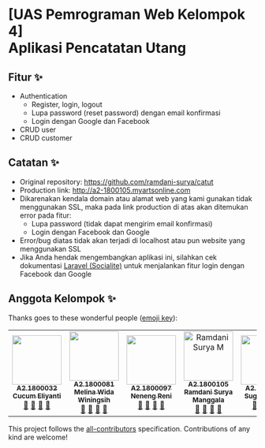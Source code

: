 # [UAS Pemrograman Web Kelompok 4]<br>Aplikasi Pencatatan Utang

## Fitur ✨
<ul>
    <li>Authentication
        <ul>
            <li>Register, login, logout</li>
            <li>Lupa password (reset password) dengan email konfirmasi</li>
            <li>Login dengan Google dan Facebook</li>
        </ul>
    </li>
    <li>CRUD user</li>
    <li>CRUD customer</li>
</ul>

## Catatan ✨
<ul>
    <li>
        Original repository: <a href="https://github.com/ramdani-surya/catut">https://github.com/ramdani-surya/catut</a>
    </li>
    <li>
        Production link: <a href="http://a2-1800105.myartsonline.com">http://a2-1800105.myartsonline.com</a>
    </li>
    <li>
        Dikarenakan kendala domain atau alamat web yang kami gunakan tidak menggunakan SSL, maka pada link production di atas akan ditemukan error pada fitur:
        <ul>
            <li>Lupa password (tidak dapat mengirim email konfirmasi)</li>
            <li>Login dengan Facebook dan Google</li>
        </ul>
    </li>
    <li>Error/bug diatas tidak akan terjadi di localhost atau pun website yang menggunakan SSL</li>
    <li>
        Jika Anda hendak mengembangkan aplikasi ini, silahkan cek dokumentasi <a href="https://laravel.com/docs/7.x/socialite">Laravel (Socialite)</a> untuk menjalankan fitur login dengan Facebook dan Google
    </li>
</ul>

## Anggota Kelompok ✨

Thanks goes to these wonderful people ([emoji key](https://allcontributors.org/docs/en/emoji-key)):

<!-- ALL-CONTRIBUTORS-LIST:START - Do not remove or modify this section -->
<!-- prettier-ignore-start -->
<!-- markdownlint-disable -->
<table>
    <tr>
        <!-- Baris Pertama -->
        <!-- isi profile akun github anda di bawah baris ke 2 -->
        <td align="center">
            <a href="#">
                <img src="https://avatars1.githubusercontent.com/u/61367730?s=460&v=4" width="100px;" alt=""><br>
                <sub><b>A2.1800032<br>Cucum Eliyanti</b></sub>
            </a><br>
            <a href="#" title="Link Repo">🔗</a>
            <a href="#" title="Documentation">📖</a>
            <a href="https://github.com/Cucum-Eliyanti" title="Profile">👀</a>
            <a href="#" title="Talks">📢</a>
        </td>
        <td align="center">
            <a href="#">
                <img src="https://avatars1.githubusercontent.com/u/61530718?s=460&u=d0d8f57425c47ba81fb033a793da7f56e6a4aa3e&v=4"
                width="100px;" alt=""><br>
                <sub><b>A2.1800081<br>Melina Wida Winingsih</b></sub>
            </a><br>
            <a href="#" title="Link Repo">🔗</a>
            <a href="#" title="Documentation">📖</a>
            <a href="https://github.com/Melina-WidaWiningsih" title="Profile">👀</a>
            <a href="#" title="Talks">📢</a>
        </td>
        <td align="center">
            <a href="#">
                <img src="https://c7.uihere.com/files/706/515/789/computer-icons-facepalm-clip-art-share-icon-portable-network-graphics-vector-students.jpg"
                width="100px;" alt=""><br>
                <sub><b>A2.1800097<br>Neneng Reni</b></sub>
            </a><br>
            <a href="#" title="Link Repo">🔗</a>
            <a href="#" title="Documentation">📖</a>
            <a href="https://github.com/Nenengreni2" title="Profile">👀</a>
            <a href="#" title="Talks">📢</a>
        </td>
        <td align="center">
            <a href="#">
                <img src="https://avatars3.githubusercontent.com/u/61339462?s=400u=18856dff85f11daf3acc697b82265701f82a62a4&v=4"
                width="100px;" alt="Ramdani Surya M"><br>
                <sub><b>A2.1800105<br>Ramdani Surya Manggala</b></sub>
            </a><br>
            <a href="https://github.com/ramdani-surya/catut" title="Link Repo">🔗</a>
            <a href="#" title="Documentation">📖</a>
            <a href="https://github.com/ramdani-surya" title="Profile">👀</a>
            <a href="mailto:a2.1800105@mhs.stmik-sumedang.ac.id" title="Talks">📢</a>
        </td>
        <td align="center">
            <a href="#">
                <img src="https://avatars0.githubusercontent.com/u/61584463?s=460&u=2127575d784268940028fc4c69f6fdb5a676f2aa&v=4"
                width="100px;" alt=""><br>
                <sub><b>A2.1800129<br>Sugih Sopian</b></sub>
            </a><br>
            <a href="#" title="Link Repo">🔗</a>
            <a href="#" title="Documentation">📖</a>
            <a href="https://github.com/sugihsopian" title="Profile">👀</a>
            <a href="#" title="Talks">📢</a>
        </td>
    </tr>
</table>

<!-- markdownlint-enable -->
<!-- prettier-ignore-end -->
<!-- ALL-CONTRIBUTORS-LIST:END -->

This project follows the [all-contributors](https://allcontributors.org) specification.
Contributions of any kind are welcome!
